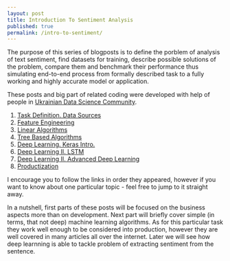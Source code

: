 ```yaml
---
layout: post
title: Introduction To Sentiment Analysis
published: true
permalink: /intro-to-sentiment/
---
```



The purpose of this series of blogposts is to define the porblem of analysis of text sentiment, find datasets for training, describe possible solutions of the problem, compare them and benchmark their performance thus simulating end-to-end process from formally described task to a fully working and highly accurate model or application.

These posts and big part of related coding were developed with help of people in [Ukrainian Data Science Community](https://www.facebook.com/groups/1081438678569043/). 

1. [Task Definition. Data Sources]()
2. [Feature Engineering]()
3. [Linear Algorithms]()
4. [Tree Based Algorithms]()
5. [Deep Learning. Keras Intro.]()
6. [Deep Learning II. LSTM]()
7. [Deep Learning II. Advanced Deep Learning]()
8. [Productization]()

I encourage you to follow the links in order they appeared, however if you want to know about one particular topic - feel free to jump to it straight away. 

In a nutshell, first parts of these posts will be focused on the business aspects more than on development. Next part will briefly cover simple (in terms, that not deep) machine learning algorithms. As for this particular task they work well enough to be considered into production, however they are well covered in many articles all over the internet. Later we will see how deep learnning is able to tackle problem of extracting sentiment from the sentence.
